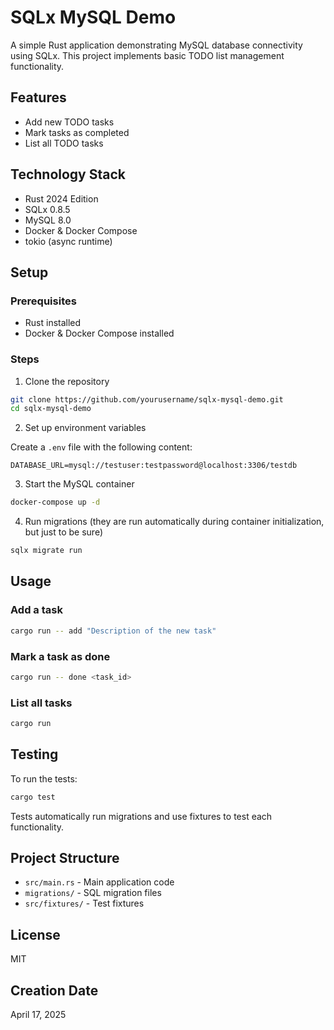 # SQLx MySQL Demo

A simple Rust application demonstrating MySQL database connectivity using SQLx. This project implements basic TODO list management functionality.

## Features

- Add new TODO tasks
- Mark tasks as completed
- List all TODO tasks

## Technology Stack

- Rust 2024 Edition
- SQLx 0.8.5
- MySQL 8.0
- Docker & Docker Compose
- tokio (async runtime)

## Setup

### Prerequisites

- Rust installed
- Docker & Docker Compose installed

### Steps

1. Clone the repository

```bash
git clone https://github.com/yourusername/sqlx-mysql-demo.git
cd sqlx-mysql-demo
```

2. Set up environment variables

Create a `.env` file with the following content:

```
DATABASE_URL=mysql://testuser:testpassword@localhost:3306/testdb
```

3. Start the MySQL container

```bash
docker-compose up -d
```

4. Run migrations (they are run automatically during container initialization, but just to be sure)

```bash
sqlx migrate run
```

## Usage

### Add a task

```bash
cargo run -- add "Description of the new task"
```

### Mark a task as done

```bash
cargo run -- done <task_id>
```

### List all tasks

```bash
cargo run
```

## Testing

To run the tests:

```bash
cargo test
```

Tests automatically run migrations and use fixtures to test each functionality.

## Project Structure

- `src/main.rs` - Main application code
- `migrations/` - SQL migration files
- `src/fixtures/` - Test fixtures

## License

MIT

## Creation Date

April 17, 2025